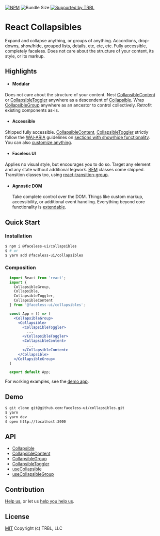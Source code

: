 [![NPM](https://img.shields.io/npm/v/@faceless-ui/collapsibles)](https://www.npmjs.com/@faceless-ui/collapsibles)
![Bundle Size](https://img.shields.io/bundlephobia/minzip/@faceless-ui/collapsibles?label=zipped)
[![Supported by TRBL](https://img.shields.io/badge/supported_by-TRBL-black)](https://github.com/trouble)

# React Collapsibles

Expand and collapse anything, or groups of anything. Accordions, drop-downs, show/hide, grouped lists, details, etc, etc, etc. Fully accessible, completely faceless. Does not care about the structure of your content, its style, or its markup.

## Highlights

  - #### Modular
  Does not care about the structure of your content. Nest [CollapsibleContent](./src/CollapsibleContent.README.md) or [CollapsibleToggler](./src/CollapsibleToggler/README.md) anywhere as a descendent of [Collapsible](./src/Collapsible/README.md). Wrap [CollapsibleGroup](./src/CollapsibleGroup/README.md) anywhere as an ancestor to control collectively. Retrofit existing components as-is.

  - #### Accessible
  Shipped fully accessible. [CollapsibleContent](./src/CollapsibleContent/README.md#accessibility), [CollapsibleToggler](./src/CollapsibleToggler/README.md#accessibility) strictly follow the [WAI-ARIA](https://www.w3.org/WAI/intro/aria) guidelines on [sections with show/hide functionality](https://www.w3.org/TR/wai-aria-practices-1.1/#accordion). You can also [customize anything](#agnostic-dom).

  - #### Faceless UI
  Applies no visual style, but encourages you to do so. Target any element and any state without additional legwork. [BEM](http://getbem.com/) classes come shipped. Transition classes too, using [react-transition-group](https://reactcommunity.org/react-transition-group/).

- #### Agnostic DOM
  Take complete control over the DOM. Things like custom markup, accessibility, or additional event handling. Everything beyond core functionality is [extendable](https://www.npmjs.com/package/@faceless-ui/html-element).

## Quick Start

### Installation

```bash
$ npm i @faceless-ui/collapsibles
$ # or
$ yarn add @faceless-ui/collapsibles
```

### Composition

```jsx
  import React from 'react';
  import {
    CollapsibleGroup,
    Collapsible,
    CollapsibleToggler,
    CollapsibleContent
  } from '@faceless-ui/collapsibles';

  const App = () => (
    <CollapsibleGroup>
      <Collapsible>
        <CollapsibleToggler>
          ...
        </CollapsibleToggler>
        <CollapsibleContent>
          ...
        </CollapsibleContent>
      </Collapsible>
    </CollapsibleGroup>
  )

  export default App;
```

For working examples, see the [demo app](./demo/App.demo.js).

## Demo

```bash
$ git clone git@github.com:faceless-ui/collapsibles.git
$ yarn
$ yarn dev
$ open http://localhost:3000
```

## API

  - [Collapsible](./src/Collapsible/README.md)
  - [CollapsibleContent](./src/CollapsibleContent/README.md)
  - [CollapsibleGroup](./src/CollapsibleGroup/README.md)
  - [CollapsibleToggler](./src/CollapsibleToggler/README.md)
  - [useCollapsible](./src/Collapsible/README.md)
  - [useCollapsibleGroup](./src/CollapsibleGroup/README.md)

## Contribution

[Help us,](https://github.com/faceless-ui/.github/blob/master/CONTRIBUTING.md) or let us [help you help us](https://github.com/faceless-ui/.github/blob/master/SUPPORT.md).

## License

[MIT](https://github.com/faceless-ui/collapsibles/blob/master/LICENSE) Copyright (c) TRBL, LLC
